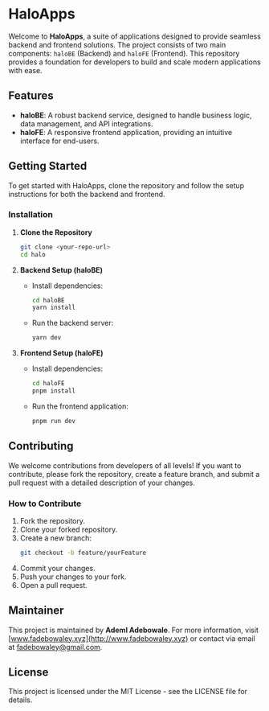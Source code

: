 # HaloApps

Welcome to **HaloApps**, a suite of applications designed to provide seamless backend and frontend solutions. The project consists of two main components: `haloBE` (Backend) and `haloFE` (Frontend). This repository provides a foundation for developers to build and scale modern applications with ease.

## Features

- **haloBE**: A robust backend service, designed to handle business logic, data management, and API integrations.
- **haloFE**: A responsive frontend application, providing an intuitive interface for end-users.

## Getting Started

To get started with HaloApps, clone the repository and follow the setup instructions for both the backend and frontend.

### Installation

1. **Clone the Repository**
   ```bash
   git clone <your-repo-url>
   cd halo
   ```

2. **Backend Setup (haloBE)**
   - Install dependencies:
     ```bash
     cd haloBE
     yarn install
     ```
   - Run the backend server:
     ```bash
     yarn dev
     ```

3. **Frontend Setup (haloFE)**
   - Install dependencies:
     ```bash
     cd haloFE
     pnpm install
     ```
   - Run the frontend application:
     ```bash
     pnpm run dev
     ```

## Contributing

We welcome contributions from developers of all levels! If you want to contribute, please fork the repository, create a feature branch, and submit a pull request with a detailed description of your changes.

### How to Contribute

1. Fork the repository.
2. Clone your forked repository.
3. Create a new branch:
   ```bash
   git checkout -b feature/yourFeature
   ```
4. Commit your changes.
5. Push your changes to your fork.
6. Open a pull request.

## Maintainer

This project is maintained by **Ademl Adebowale**. For more information, visit [www.fadebowaley.xyz](http://www.fadebowaley.xyz) or contact via email at [fadebowaley@gmail.com](mailto:fadebowaley@gmail.com).

## License

This project is licensed under the MIT License - see the LICENSE file for details.
